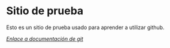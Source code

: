 # Sitio de prueba

Esto es un sitio de prueba usado para aprender a utilizar github.

[*Enlace a documentación de git*](https://git-scm.com/)
